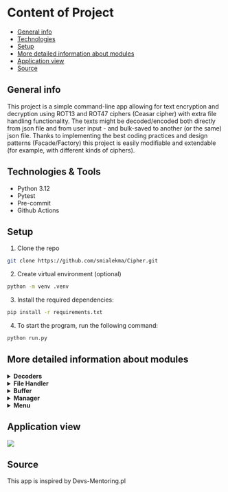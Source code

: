# Content of Project
* [General info](#general-info)
* [Technologies](#technologies)
* [Setup](#setup)
* [More detailed information about modules](#more-detailed-information-about-modules)
* [Application view](#application-view)
* [Source](#source)

## General info
This project is a simple command-line app allowing for text encryption and decryption using ROT13 and ROT47 ciphers (Ceasar cipher) with extra file handling functionality.
The texts might be decoded/encoded both directly from json file and from user input - and bulk-saved to another (or the same) json file.
Thanks to implementing the best coding practices and design patterns (Facade/Factory) this project is easily modifiable and extendable (for example, with different kinds of ciphers).

## Technologies & Tools
<ul>
<li>Python 3.12</li>
<li>Pytest</li>
<li>Pre-commit</li>
<li>Github Actions</li>
</ul>

## Setup
1. Clone the repo
```bash
git clone https://github.com/smialekma/Cipher.git
```

2. Create virtual environment (optional)
```bash
python -m venv .venv
```

3. Install the required dependencies:
```bash
pip install -r requirements.txt
```

4. To start the program, run the following command:
```bash
python run.py
```

## More detailed information about modules
<details>
<summary><b>Decoders</b></summary>
Includes Decoder Factory and specific cipher classes with their encode/decode methods.
</details>
<details>
<summary><b>File Handler</b></summary>
JSON-based file operations (reading, writing and appending) with user-defined file paths and exception handling.
</details>
<details>
<summary><b>Buffer</b></summary>
Memory object that holds all the texts used during the program operation. Allows for efficient loading from and saving to files.
</details>
<details>
<summary><b>Manager</b></summary>
Simple higher-level interface granting easy access to all of the functionalities (displaying menus, processing texts, filehandling).
</details>
<details>
<summary><b>Menu</b></summary>
User-friendly interface for selecting functions.
</details> 

## Application view
<img src="https://github.com/user-attachments/assets/25af4b82-77a3-45b6-acd5-00a132529fa1" width=”50%” height=”50%”></img>

## Source
This app is inspired by Devs-Mentoring.pl
